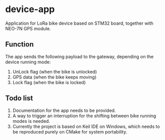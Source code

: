 # device-app

Application for LoRa bike device based on STM32 board, together with NEO-7N GPS module.

## Function

The app sends the following payload to the gateway, depending on the device running mode:
1. UnLock flag (when the bike is unlocked)
2. GPS data (when the bike keeps moving)
3. Lock flag (when the bike is locked)

## Todo list
1. Documentation for the app needs to be provided.
2. A way to trigger an interruption for the shifting between bike running modes is needed.
3. Currently the project is based on Keil IDE on Windows, which needs to be reproduced purely on CMake for system portability.
